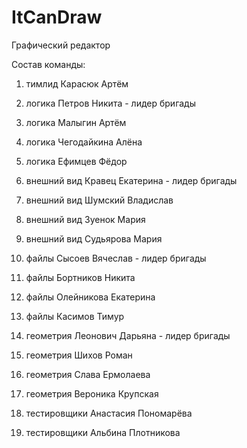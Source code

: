 # ItCanDraw
Графический редактор

Состав команды:

1. тимлид Карасюк Артём

1. логика Петров Никита - лидер бригады

1. логика Малыгин Артём

1. логика Чегодайкина Алёна

1. логика Ефимцев Фёдор

1. внешний вид Кравец Екатерина - лидер бригады

1. внешний вид Шумский Владислав

1. внешний вид Зуенок Мария

1. внешний вид Судьярова Мария

1. файлы Сысоев Вячеслав - лидер бригады

1. файлы Бортников Никита

1. файлы Олейникова Екатерина

1. файлы Касимов Тимур

1. геометрия Леонович Дарьяна - лидер бригады

1. геометрия Шихов Роман

1. геометрия Слава Ермолаева

1. геометрия Вероника Крупская

1. тестировщики Анастасия Пономарёва

1. тестировщики Альбина Плотникова
